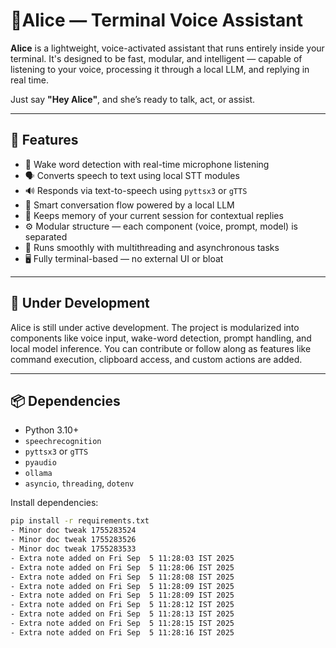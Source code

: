 # 🧠Alice — Terminal Voice Assistant

**Alice** is a lightweight, voice-activated assistant that runs entirely inside your terminal. It's designed to be fast, modular, and intelligent — capable of listening to your voice, processing it through a local LLM, and replying in real time.

Just say **"Hey Alice"**, and she’s ready to talk, act, or assist.

---

## 🎯 Features

- 🎤 Wake word detection with real-time microphone listening
- 🗣️ Converts speech to text using local STT modules
- 🔊 Responds via text-to-speech using `pyttsx3` or `gTTS`
- 🧠 Smart conversation flow powered by a local LLM
- 💬 Keeps memory of your current session for contextual replies
- ⚙️ Modular structure — each component (voice, prompt, model) is separated
- 🧵 Runs smoothly with multithreading and asynchronous tasks
- 🖥️ Fully terminal-based — no external UI or bloat

---

## 🚧 Under Development

Alice is still under active development. The project is modularized into components like voice input, wake-word detection, prompt handling, and local model inference. You can contribute or follow along as features like command execution, clipboard access, and custom actions are added.

---

## 📦 Dependencies

- Python 3.10+
- `speechrecognition`
- `pyttsx3` or `gTTS`
- `pyaudio`
- `ollama`
- `asyncio`, `threading`, `dotenv`

Install dependencies:

```bash
pip install -r requirements.txt
- Minor doc tweak 1755283524
- Minor doc tweak 1755283526
- Minor doc tweak 1755283533
- Extra note added on Fri Sep  5 11:28:03 IST 2025
- Extra note added on Fri Sep  5 11:28:06 IST 2025
- Extra note added on Fri Sep  5 11:28:08 IST 2025
- Extra note added on Fri Sep  5 11:28:09 IST 2025
- Extra note added on Fri Sep  5 11:28:09 IST 2025
- Extra note added on Fri Sep  5 11:28:12 IST 2025
- Extra note added on Fri Sep  5 11:28:13 IST 2025
- Extra note added on Fri Sep  5 11:28:15 IST 2025
- Extra note added on Fri Sep  5 11:28:16 IST 2025
